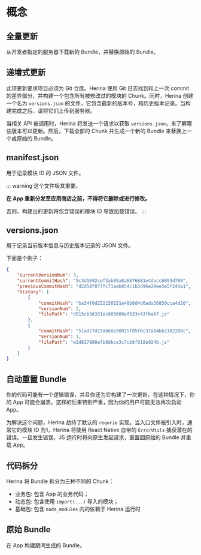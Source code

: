 # 概念

## 全量更新

从开发者指定的服务器下载新的 Bundle，并替换原始的 Bundle。

## 递增式更新

此项更新要求项目必须为 Git 仓库。Herina 使用 Git 日志找到和上一次 commit 的差异部分，并构建一个包含所有被修改过的模块的 Chunk。同时，Herina 创建一个名为 `versions.json` 的文件，它包含最新的版本号，和历史版本记录。当构建完成之后，请将它们上传到服务器。

当相关 API 被调用时，Herina 将发送一个请求以获取 `versions.json`，来了解哪些版本可以更新。然后，下载全部的 Chunk 并生成一个新的 Bundle 来替换上一个或原始的 Bundle。

## manifest.json

用于记录模块 ID 的 JSON 文件。

::: warning
这个文件极其重要。

**在 App 重新分发至应用商店之前，不得将它删除或进行修改。**

否则，构建出的更新将包含错误的模块 ID 导致加载错误。
:::

## versions.json

用于记录当前版本信息与历史版本记录的 JSON 文件。

下面是个例子：

```json
{
    "currentVersionNum": 3,
    "currentCommitHash": "5c3d1692cef3ab85a8a6876881e4dacc6893d760",
    "previousCommitHash": "d2d58f077fc71aab854c1b3d96e28ee5e5f24da1",
    "history": [
        {
            "commitHash": "ba34f0d252150151e48b8d4d0ada36850cca4d20",
            "versionNum": 2,
            "filePath": "d515cb56331ec005608ef533c43fba67.js"
        },
        {
            "commitHash": "51ad27d23ab60a30025f85f8c32a84bb2182280c",
            "versionNum": 1,
            "filePath": "e2d817888efb8dbce3c7cb8f918e924b.js"
        }
    ]
}
```

## 自动重置 Bundle

你的代码可能有一个逻辑错误，并且你还为它构建了一次更新。在这种情况下，你的 App 可能会崩溃。这样的后果特别严重，因为你的用户可能无法再次启动 App。

为解决这个问题，Herina 劫持了默认的 `requrie` 实现。当入口文件被引入时，通常它的模块 ID 为1，Herina 将使用 React Native 自带的 `ErrorUtils` 捕获潜在的错误。一旦发生错误，JS 运行时将向原生发起请求，重置回原始的 Bundle 并重载 App。

## 代码拆分

Herina 将 Bundle 拆分为三种不同的 Chunk：

- 业务包: 包含 App 的业务代码；
- 动态包: 包含使用 `import(...)` 导入的模块；
- 基础包: 包含 `node_modules` 内的依赖于 Herina 运行时

## 原始 Bundle

在 App 构建期间生成的 Bundle。